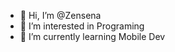 - 👋 Hi, I’m @Zensena
- 👀 I’m interested in Programing 
- 🌱 I’m currently learning Mobile Dev


<!---
Zensena/Zensena is a ✨ special ✨ repository because its `README.md` (this file) appears on your GitHub profile.
You can click the Preview link to take a look at your changes.
--->
